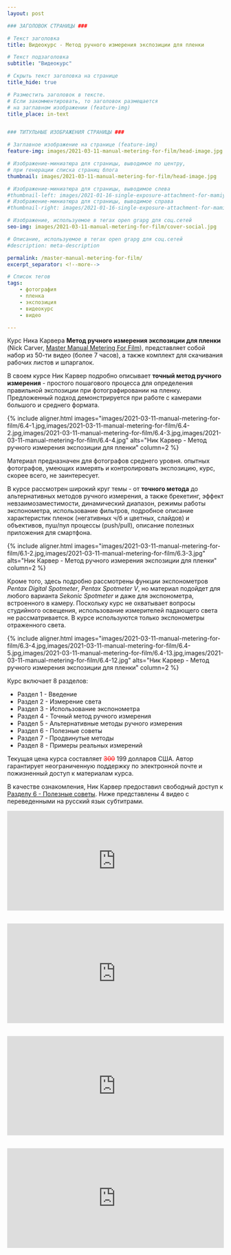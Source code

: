```yaml
---
layout: post

### ЗАГОЛОВОК СТРАНИЦЫ ###

# Текст заголовка
title: Видеокурс - Метод ручного измерения экспозиции для пленки

# Текст подзаголовка
subtitle: "Видеокурс"

# Скрыть текст заголовка на странице
title_hide: true

# Разместить заголовок в тексте.
# Если закомментировать, то заголовок размещается
# на заглавном изображении (feature-img)
title_place: in-text


### ТИТУЛЬНЫЕ ИЗОБРАЖЕНИЯ СТРАНИЦЫ ###

# Заглавное изображение на странице (feature-img)
feature-img: images/2021-03-11-manual-metering-for-film/head-image.jpg

# Изображение-миниатюра для страницы, выводимое по центру,
# при генерации списка страниц блога
thumbnail: images/2021-03-11-manual-metering-for-film/head-image.jpg

# Изображение-миниатюра для страницы, выводимое слева
#thumbnail-left: images/2021-01-16-single-exposure-attachment-for-mamiyaflex-c/cover-front.jpg
# Изображение-миниатюра для страницы, выводимое справа
#thumbnail-right: images/2021-01-16-single-exposure-attachment-for-mamiyaflex-c/cover-back.jpg

# Изображение, используемое в тегах open grapg для соц.сетей
seo-img: images/2021-03-11-manual-metering-for-film/cover-social.jpg

# Описание, используемое в тегах open grapg для соц.сетей
#description: meta-description

permalink: /master-manual-metering-for-film/
excerpt_separator: <!--more-->

# Список тегов
tags:
    - фотография
    - пленка
    - экспозиция
    - видеокурс
    - видео

---
```

Курс Ника Карвера **Метод ручного измерения экспозиции для пленки** (Nick Carver, [Master Manual Metering For Film](https://www.nickcarverphotography.com/teaching/online_courses/manual_metering_film_photography/)), представляет собой набор из 50-ти видео (более 7 часов), а также комплект для скачивания рабочих листов и шпаргалок.
<!--more-->

В своем курсе Ник Карвер подробно описывает **точный метод ручного измерения** - простого пошагового процесса для определения правильной экспозиции при фотографировании на пленку. Предложенный подход демонстрируется при работе с камерами большого и среднего формата.

{% include
    aligner.html
    images="images/2021-03-11-manual-metering-for-film/6.4-1.jpg,images/2021-03-11-manual-metering-for-film/6.4-2.jpg,images/2021-03-11-manual-metering-for-film/6.4-3.jpg,images/2021-03-11-manual-metering-for-film/6.4-4.jpg"
    alts="Ник Карвер - Метод ручного измерения экспозиции для пленки"
    column=2 %}

Материал предназначен для фотографов среднего уровня. опытных фотографов, умеющих измерять и контролировать экспозицию, курс, скорее всего, не заинтересует.

В курсе рассмотрен широкий круг темы - от **точного метода** до альтернативных методов ручного измерения, а также брекетинг, эффект невзаимозаместимости, динамический диапазон, режимы работы экспонометра, использование фильтров, подробное описание характеристик пленок (негативных ч/б и цветных, слайдов) и объективов, пуш/пул процессы (push/pull), описание полезных приложения для смартфона.

{% include
    aligner.html
    images="images/2021-03-11-manual-metering-for-film/6.1-2.jpg,images/2021-03-11-manual-metering-for-film/6.3-3.jpg"
    alts="Ник Карвер - Метод ручного измерения экспозиции для пленки"
    column=2 %}

Кроме того, здесь подробно рассмотрены функции экспонометров *Pentax Digital Spotmeter*, *Pentax Spotmeter V*, но материал подойдет для любого варианта *Sekonic Spotmeter* и даже для экспонометра, встроенного в камеру. Поскольку курс не охватывает вопросы студийного освещения, использование измерителей падающего света не рассматривается. В курсе используются только экспонометры отраженного света.

{% include
    aligner.html
    images="images/2021-03-11-manual-metering-for-film/6.3-4.jpg,images/2021-03-11-manual-metering-for-film/6.4-5.jpg,images/2021-03-11-manual-metering-for-film/6.4-13.jpg,images/2021-03-11-manual-metering-for-film/6.4-12.jpg"
    alts="Ник Карвер - Метод ручного измерения экспозиции для пленки"
    column=2 %}

Курс включает 8 разделов:
* Раздел 1 - Введение
* Раздел 2 - Измерение света
* Раздел 3 - Использование экспонометра
* Раздел 4 - Точный метод ручного измерения
* Раздел 5 - Альтернативные методы ручного измерения
* Раздел 6 - Полезные советы
* Раздел 7 - Продвинутые методы
* Раздел 8 - Примеры реальных измерений

Текущая цена курса составляет <s style="color: red">300</s> 199 долларов США. Автор гарантирует неограниченную поддержку по электронной почте и пожизненный доступ к материалам курса.

В качестве ознакомления, Ник Карвер предоставил свободный доступ к [Разделу 6 - Полезные советы](https://www.nickcarverphotography.com/teaching/online_courses/free_samples/free_online_photography_course_sample-manual_metering_film_photography.php). Ниже представлены 4 видео с переведенными на русский язык субтитрами.

<div class="frame_blc">
    <iframe src="https://www.youtube.com/embed/QP3p_NR9Bag" frameborder="0" allowfullscreen></iframe>
</div>

<div class="frame_blc">
    <iframe src="https://www.youtube.com/embed/51sF1frRYDM" frameborder="0" allowfullscreen></iframe>
</div>

<div class="frame_blc">
    <iframe src="https://www.youtube.com/embed/nekSBXNAgEw" frameborder="0" allowfullscreen></iframe>
</div>

<div class="frame_blc">
    <iframe src="https://www.youtube.com/embed/Af6tunhgmtY" frameborder="0" allowfullscreen></iframe>
</div>

<style>
.frame_blc{
  overflow:hidden;
  position:relative;
  padding-bottom:40%;
  padding-top:30px;
  height:0;
  margin-bottom:30px;
}
.frame_blc iframe {
  position:absolute;
  width:100%;
  height:100%;
  left:0;
  top:0;
}
</style>
